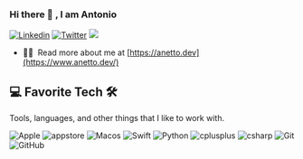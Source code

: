 ### Hi there 👋 , I am Antonio
[![Linkedin](https://img.shields.io/badge/LinkedIn-anettodev-blue?logo=Linkedin&logoColor=blue&labelColor=white)](https://www.linkedin.com/in/anettodev/)
[![Twitter](https://img.shields.io/badge/Twitter-anettodev-blue?logo=Twitter&logoColor=blue&labelColor=white)](https://www.twitter.com/anettodev/)
<a href="#"><img src="https://komarev.com/ghpvc/?username=anettodev&color=007EEF&label=Profile%20Views"></a>

- 👨‍💻 &nbsp;Read more about me at [https://anetto.dev](https://www.anetto.dev/)

## 💻 Favorite Tech 🛠️
Tools, languages, and other things that I like to work with.

![Apple](https://img.shields.io/badge/-Apple-000000?style=flat&logo=Apple&logoColor=000&labelColor=ffffff)
![appstore](https://img.shields.io/badge/-appstore-000000?style=flat&logo=appstore&logoColor=3d85c6&labelColor=ffffff)
![Macos](https://img.shields.io/badge/-macOS-000000?style=flat&logo=macos&logoColor=000000&labelColor=ffffff)
![Swift](https://img.shields.io/badge/-swift-000000?style=flat&logo=swift&logoColor=F05032&labelColor=ffffff)
![Python](https://img.shields.io/badge/-python-000000?style=flat&logo=python&labelColor=ffffff)
![cplusplus](https://img.shields.io/badge/-c++-000000?style=flat&logo=cplusplus&logoColor=000&labelColor=ffffff)
![csharp](https://img.shields.io/badge/C%23-000000?style=flat&logo=c-sharp&labelColor=ffffff)
![Git](https://img.shields.io/badge/-Git-000000?style=flat&logo=git&logoColor=F05032&labelColor=ffffff)
![GitHub](https://img.shields.io/badge/-GitHub-000000?style=flat&logo=github&logoColor=000000&labelColor=ffffff)



<!--
## 🚀 Github Stats 
<img src="https://github-readme-stats.vercel.app/api?username=anettodev&count_private=true&hide_border=true&title_color=FF5600&icon_color=FF5600&show_icons=true"> <img src="https://github-readme-stats.vercel.app/api/top-langs/?username=anettodev&langs_count=8&layout=compact&hide_border=true&title_color=FF5600">

<a href="https://pt.stackoverflow.com/users/1226/antonio-netto"><img src="https://pt.stackoverflow.com/users/flair/1226.png" width="208" height="58" alt="perfil de Antonio Netto em Stack Overflow em Portugu&#234;s, Perguntas e respostas para programadores profissionais e entusiastas" title="perfil de Antonio Netto em Stack Overflow em Portugu&#234;s, Perguntas e respostas para programadores profissionais e entusiastas"></a>
-->
